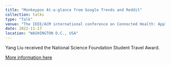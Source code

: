 ```yaml
---
title: "Monkeypox At-a-glance from Google Trends and Reddit"
collection: talks
type: "Talk"
venue: "The IEEE/ACM international conference on Connected Health: Applications, Systems and Engineering Technologies (CHASE)"
date: 2022-11-17
location: "WASHINGTON D.C., USA"
---
```


Yang Liu received the National Science Foundation Student Travel Award.

[More information here](/files/Monkeypox.pdf)
